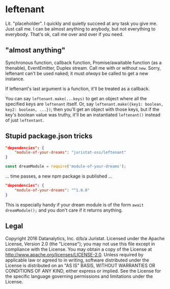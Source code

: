 # leftenant

Lit. "placeholder". I quickly and quietly succeed at any task you give me. Just call me. I can be almost anything to anybody, but not everything to everybody. That's ok, call me over and over if you need.

## "almost anything"
Synchronous function, callback function, Promise/awaitable function (as a thenable), EventEmitter, Duplex stream. Call me with or without `new`. Sorry, leftenant can't be used naked; it must *always* be called to get a new instance.

If leftenant's last argument is a function, it'll be treated as a callback.

You can say `leftenant.make(...keys)` to get an object where all the specified keys are `leftenant` itself. Or, say `leftenant.make({key1: boolean, key2: boolean, ...})`; then you'll get an object with those keys, but if the key's boolean value was truthy, it'll be an instantiated `leftenant()` instead of just `leftentant`.

## Stupid package.json tricks

```json
"dependencies": {
    "module-of-your-dreams": "juristat-oss/leftenant"
}
```

```javascript
const dreamModule = require('module-of-your-dreams');
```

... time passes, a new npm package is published ...

``` json
"dependencies": {
    "module-of-your-dreams": "^1.0.0"
}
```

This is especially handy if your dream module is of the form `await dreamModule();` and you don't care if it returns anything.

## Legal

Copyright 2016 Datanalytics, Inc. d/b/a Juristat. Licensed under the Apache License, Version 2.0 (the "License"); you may not use this file except in compliance with the License. You may obtain a copy of the License at http://www.apache.org/licenses/LICENSE-2.0. Unless required by applicable law or agreed to in writing, software distributed under the License is distributed on an "AS IS" BASIS, WITHOUT WARRANTIES OR CONDITIONS OF ANY KIND, either express or implied. See the License for the specific language governing permissions and limitations under the License.
